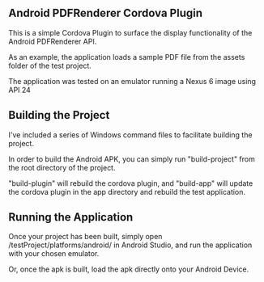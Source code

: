 ## Android PDFRenderer Cordova Plugin

This is a simple Cordova Plugin to surface the display functionality of the Android PDFRenderer API.

As an example, the application loads a sample PDF file from the assets folder of the test project.

The application was tested on an emulator running a Nexus 6 image using API 24

## Building the Project

I've included a series of Windows command files to facilitate building the project.

In order to build the Android APK, you can simply run "build-project" from the root directory of the project.

"build-plugin" will rebuild the cordova plugin, and "build-app" will update the cordova plugin in the app directory and rebuild the test application.

## Running the Application

Once your project has been built, simply open /testProject/platforms/android/ in Android Studio, and run the application with your chosen emulator.

Or, once the apk is built, load the apk directly onto your Android Device.